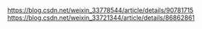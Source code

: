 https://blog.csdn.net/weixin_33778544/article/details/90781715
https://blog.csdn.net/weixin_33721344/article/details/86862861
